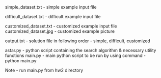 simple_dataset.txt - simple example input file

difficult_dataset.txt - difficult example input file

customized_dataset.txt - customized example input file
customized_dataset.jpg - customized example picture

output.txt - solution file in following order - simple, difficult, customized

astar.py - python script containing the search algorithm & necessary utility functions
main.py - main python script to be run by using command - python main.py

Note - run main.py from hw2 directory
